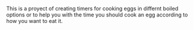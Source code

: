 This is a proyect of creating timers for cooking eggs in differnt boiled options or to help you with the time you should cook an egg according to how you want to eat it.